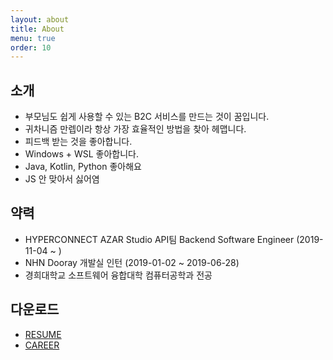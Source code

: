 ```yaml
---
layout: about
title: About
menu: true
order: 10
---
```


## 소개

- 부모님도 쉽게 사용할 수 있는 B2C 서비스를 만드는 것이 꿈입니다.
- 귀차니즘 만렙이라 항상 가장 효율적인 방법을 찾아 헤맵니다.
- 피드백 받는 것을 좋아합니다.
- Windows + WSL 좋아합니다.
- Java, Kotlin, Python 좋아해요
- JS 안 맞아서 싫어염

## 약력
- HYPERCONNECT AZAR Studio API팀 Backend Software Engineer (2019-11-04 ~ )
- NHN Dooray 개발실 인턴 (2019-01-02 ~ 2019-06-28)
- 경희대학교 소프트웨어 융합대학 컴퓨터공학과 전공

## 다운로드
- [RESUME](https://ryulth.com/resume-hyungryul.pdf)
- [CAREER](https://ryulth.com/career-hyungryul.pdf)


